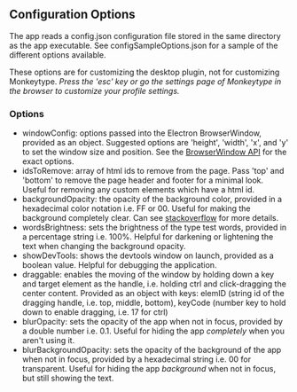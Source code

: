 ## Configuration Options

The app reads a config.json configuration file stored in the same directory as the app executable.
See configSampleOptions.json for a sample of the different options available.

These options are for customizing the desktop plugin, not for customizing Monkeytype.  *Press the 'esc' key or go the settings page of Monkeytype in the browser to customize your profile settings.* 

### Options

* windowConfig: options passed into the Electron BrowserWindow, provided as an object.  Suggested options are 'height', 'width', 'x', and 'y' to set the window size and position.  See the [BrowserWindow API](https://www.electronjs.org/docs/v14-x-y/api/browser-window) for the exact options.  
* idsToRemove: array of html ids to remove from the page.  Pass 'top' and 'bottom' to remove the page header and footer for a minimal look.  Useful for removing any custom elements which have a html id.
* backgroundOpacity: the opacity of the background color, provided in a hexadecimal color notation i.e. FF or 00.  Useful for making the background completely clear.  Can see [stackoverflow](https://stackoverflow.com/questions/7015302/css-hexadecimal-rgba) for more details.
* wordsBrightness: sets the brightness of the type test words, provided in a percentage string i.e. 100%.  Helpful for darkening or lightening the text when changing the background opacity.
* showDevTools: shows the devtools window on launch, provided as a boolean value.  Helpful for debugging the application.  
* draggable: enables the moving of the window by holding down a key and target element as the handle, i.e. holding ctrl and click-dragging the center content.  Provided as an object with keys: elemID (string id of the dragging handle, i.e. top, middle, bottom), keyCode (number key to hold down to enable dragging, i.e. 17 for ctrl)
* blurOpacity: sets the opacity of the app when not in focus, provided by a double number i.e. 0.1.   Useful for hiding the app *completely* when you aren't using it.
* blurBackgroundOpacity: sets the opacity of the background of the app when not in focus, provided by a hexadecimal string i.e. 00 for transparent.  Useful for hiding the app *background* when not in focus, but still showing the text.
